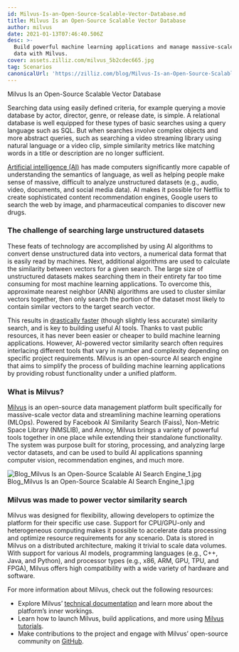 ```yaml
---
id: Milvus-Is-an-Open-Source-Scalable-Vector-Database.md
title: Milvus Is an Open-Source Scalable Vector Database
author: milvus
date: 2021-01-13T07:46:40.506Z
desc: >-
  Build powerful machine learning applications and manage massive-scale vector
  data with Milvus.
cover: assets.zilliz.com/milvus_5b2cdec665.jpg
tag: Scenarios
canonicalUrl: 'https://zilliz.com/blog/Milvus-Is-an-Open-Source-Scalable-Vector-Database'
---
```

<custom-h1>Milvus Is an Open-Source Scalable Vector Database</custom-h1><p>Searching data using easily defined criteria, for example querying a movie database by actor, director, genre, or release date, is simple. A relational database is well equipped for these types of basic searches using a query language such as SQL. But when searches involve complex objects and more abstract queries, such as searching a video streaming library using natural language or a video clip, simple similarity metrics like matching words in a title or description are no longer sufficient.</p>
<p><a href="https://medium.com/unstructured-data-service/the-easiest-way-to-search-among-1-billion-image-vectors-d6faf72e361f#d62b">Artificial intelligence (AI)</a> has made computers significantly more capable of understanding the semantics of language, as well as helping people make sense of massive, difficult to analyze unstructured datasets (e.g., audio, video, documents, and social media data). AI makes it possible for Netflix to create sophisticated content recommendation engines, Google users to search the web by image, and pharmaceutical companies to discover new drugs.</p>
<h3 id="The-challenge-of-searching-large-unstructured-datasets" class="common-anchor-header">The challenge of searching large unstructured datasets</h3><p>These feats of technology are accomplished by using AI algorithms to convert dense unstructured data into vectors, a numerical data format that is easily read by machines. Next, additional algorithms are used to calculate the similarity between vectors for a given search. The large size of unstructured datasets makes searching them in their entirety far too time consuming for most machine learning applications. To overcome this, approximate nearest neighbor (ANN) algorithms are used to cluster similar vectors together, then only search the portion of the dataset most likely to contain similar vectors to the target search vector.</p>
<p>This results in <a href="https://medium.com/unstructured-data-service/how-to-choose-an-index-in-milvus-4f3d15259212#7a9a">drastically faster</a> (though slightly less accurate) similarity search, and is key to building useful AI tools. Thanks to vast public resources, it has never been easier or cheaper to build machine learning applications. However, AI-powered vector similarity search often requires interlacing different tools that vary in number and complexity depending on specific project requirements. Milvus is an open-source AI search engine that aims to simplify the process of building machine learning applications by providing robust functionality under a unified platform.</p>
<h3 id="What-is-Milvus" class="common-anchor-header">What is Milvus?</h3><p><a href="https://milvus.io/">Milvus</a> is an open-source data management platform built specifically for massive-scale vector data and streamlining machine learning operations (MLOps). Powered by Facebook AI Similarity Search (Faiss), Non-Metric Space Library (NMSLIB), and Annoy, Milvus brings a variety of powerful tools together in one place while extending their standalone functionality. The system was purpose built for storing, processing, and analyzing large vector datasets, and can be used to build AI applications spanning computer vision, recommendation engines, and much more.</p>
<p>
  <span class="img-wrapper">
    <img translate="no" src="https://assets.zilliz.com/Blog_Milvus_Is_an_Open_Source_Scalable_AI_Search_Engine_1_997255eb27.jpg" alt="Blog_Milvus Is an Open-Source Scalable AI Search Engine_1.jpg" class="doc-image" id="blog_milvus-is-an-open-source-scalable-ai-search-engine_1.jpg" />
    <span>Blog_Milvus Is an Open-Source Scalable AI Search Engine_1.jpg</span>
  </span>
</p>
<h3 id="Milvus-was-made-to-power-vector-similarity-search" class="common-anchor-header">Milvus was made to power vector similarity search</h3><p>Milvus was designed for flexibility, allowing developers to optimize the platform for their specific use case. Support for CPU/GPU-only and heterogeneous computing makes it possible to accelerate data processing and optimize resource requirements for any scenario. Data is stored in Milvus on a distributed architecture, making it trivial to scale data volumes. With support for various AI models, programming languages (e.g., C++, Java, and Python), and processor types (e.g., x86, ARM, GPU, TPU, and FPGA), Milvus offers high compatibility with a wide variety of hardware and software.</p>
<p>For more information about Milvus, check out the following resources:</p>
<ul>
<li>Explore Milvus’ <a href="https://milvus.io/">technical documentation</a> and learn more about the platform’s inner workings.</li>
<li>Learn how to launch Milvus, build applications, and more using <a href="https://tutorials.milvus.io/">Milvus tutorials</a>.</li>
<li>Make contributions to the project and engage with Milvus’ open-source community on <a href="https://github.com/milvus-io">GitHub</a>.</li>
</ul>
